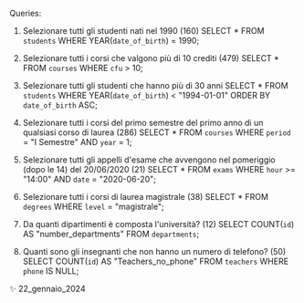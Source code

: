Queries:

1. Selezionare tutti gli studenti nati nel 1990 (160)
SELECT *
FROM `students`
WHERE  YEAR(`date_of_birth`) = 1990;

2. Selezionare tutti i corsi che valgono più di 10 crediti (479)
SELECT *
FROM `courses`
WHERE `cfu` > 10;

3. Selezionare tutti gli studenti che hanno più di 30 anni
SELECT *
FROM `students` 
WHERE YEAR(`date_of_birth`) < "1994-01-01"
ORDER BY `date_of_birth` ASC;

4. Selezionare tutti i corsi del primo semestre del primo anno di un qualsiasi corso di
laurea (286)
SELECT * 
FROM `courses`
WHERE `period` = "I Semestre" AND `year` = 1;

5. Selezionare tutti gli appelli d'esame che avvengono nel pomeriggio (dopo le 14) del
20/06/2020 (21)
SELECT * 
FROM `exams` 
WHERE `hour` >= "14:00" AND `date` = "2020-06-20";

6. Selezionare tutti i corsi di laurea magistrale (38)
SELECT * 
FROM `degrees` 
WHERE `level` = "magistrale";

7. Da quanti dipartimenti è composta l'università? (12)
SELECT COUNT(`id`) AS "number_departments"
FROM `departments`;

8. Quanti sono gli insegnanti che non hanno un numero di telefono? (50)
SELECT COUNT(`id`) AS "Teachers_no_phone" 
FROM `teachers` 
WHERE `phone` IS NULL;

✨ 22_gennaio_2024